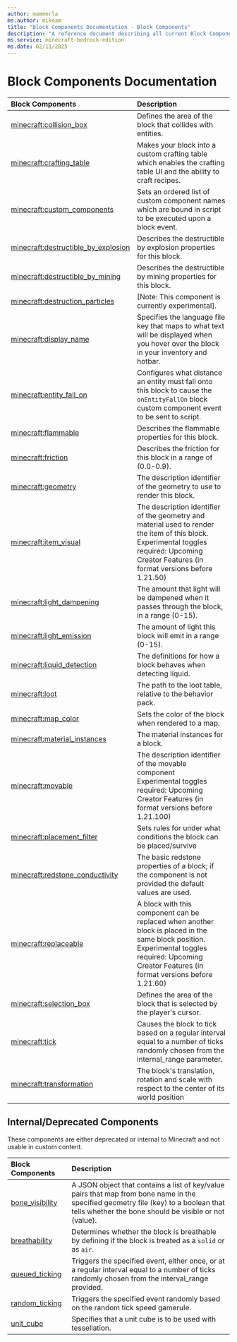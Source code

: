 ```yaml
---
author: mammerla
ms.author: mikeam
title: "Block Components Documentation - Block Components"
description: "A reference document describing all current Block Components"
ms.service: minecraft-bedrock-edition
ms.date: 02/11/2025 
---
```


# Block Components Documentation

| Block Components | Description |
|:-----|:----------|
| [minecraft:collision_box](./minecraftBlock_collision_box.md)| Defines the area of the block that collides with entities. |
| [minecraft:crafting_table](./minecraftBlock_crafting_table.md)| Makes your block into a custom crafting table which enables the crafting table UI and the ability to craft recipes. |
| [minecraft:custom_components](./minecraftBlock_custom_components.md)| Sets an ordered list of custom component names which are bound in script to be executed upon a block event. |
| [minecraft:destructible_by_explosion](./minecraftBlock_destructible_by_explosion.md)| Describes the destructible by explosion properties for this block. |
| [minecraft:destructible_by_mining](./minecraftBlock_destructible_by_mining.md)| Describes the destructible by mining properties for this block. |
| [minecraft:destruction_particles](./minecraftBlock_destruction_particles.md)| [Note: This component is currently experimental]. |
| [minecraft:display_name](./minecraftBlock_display_name.md)| Specifies the language file key that maps to what text will be displayed when you hover over the block in your inventory and hotbar. |
| [minecraft:entity_fall_on](./minecraftBlock_entity_fall_on.md)| Configures what distance an entity must fall onto this block to cause the `onEntityFallOn` block custom component event to be sent to script. |
| [minecraft:flammable](./minecraftBlock_flammable.md)| Describes the flammable properties for this block. |
| [minecraft:friction](./minecraftBlock_friction.md)| Describes the friction for this block in a range of (0.0-0.9). |
| [minecraft:geometry](./minecraftBlock_geometry.md)| The description identifier of the geometry to use to render this block. |
| [minecraft:item_visual](./minecraftBlock_item_visual.md)| The description identifier of the geometry and material used to render the item of this block. <br>Experimental toggles required: Upcoming Creator Features (in format versions before 1.21.50) |
| [minecraft:light_dampening](./minecraftBlock_light_dampening.md)| The amount that light will be dampened when it passes through the block, in a range (0-15). |
| [minecraft:light_emission](./minecraftBlock_light_emission.md)| The amount of light this block will emit in a range (0-15). |
| [minecraft:liquid_detection](./minecraftBlock_liquid_detection.md)| The definitions for how a block behaves when detecting liquid. |
| [minecraft:loot](./minecraftBlock_loot.md)| The path to the loot table, relative to the behavior pack. |
| [minecraft:map_color](./minecraftBlock_map_color.md)| Sets the color of the block when rendered to a map. |
| [minecraft:material_instances](./minecraftBlock_material_instances.md)| The material instances for a block. |
| [minecraft:movable](./minecraftBlock_movable.md)| The description identifier of the movable component <br>Experimental toggles required: Upcoming Creator Features (in format versions before 1.21.100) |
| [minecraft:placement_filter](./minecraftBlock_placement_filter.md)| Sets rules for under what conditions the block can be placed/survive |
| [minecraft:redstone_conductivity](./minecraftBlock_redstone_conductivity.md)| The basic redstone properties of a block; if the component is not provided the default values are used. |
| [minecraft:replaceable](./minecraftBlock_replaceable.md)| A block with this component can be replaced when another block is placed in the same block position. <br>Experimental toggles required: Upcoming Creator Features (in format versions before 1.21.60) |
| [minecraft:selection_box](./minecraftBlock_selection_box.md)| Defines the area of the block that is selected by the player's cursor. |
| [minecraft:tick](./minecraftBlock_tick.md)| Causes the block to tick based on a regular interval equal to a number of ticks randomly chosen from the internal_range parameter. |
| [minecraft:transformation](./minecraftBlock_transformation.md)| The block's translation, rotation and scale with respect to the center of its world position |

## Internal/Deprecated Components
These components are either deprecated or internal to Minecraft and not usable in custom content.

| Block Components | Description |
|:-----|:----------|
| [bone_visibility](./minecraftBlock_bone_visibility.md)| A JSON object that contains a list of key/value pairs that map from bone name in the specified geometry file (key) to a boolean that tells whether the bone should be visible or not (value). |
| [breathability](./minecraftBlock_breathability.md)| Determines whether the block is breathable by defining if the block is treated as a `solid` or as `air`. |
| [queued_ticking](./minecraftBlock_queued_ticking.md)| Triggers the specified event, either once, or at a regular interval equal to a number of ticks randomly chosen from the interval_range provided. |
| [random_ticking](./minecraftBlock_random_ticking.md)| Triggers the specified event randomly based on the random tick speed gamerule. |
| [unit_cube](./minecraftBlock_unit_cube.md)| Specifies that a unit cube is to be used with tessellation. |